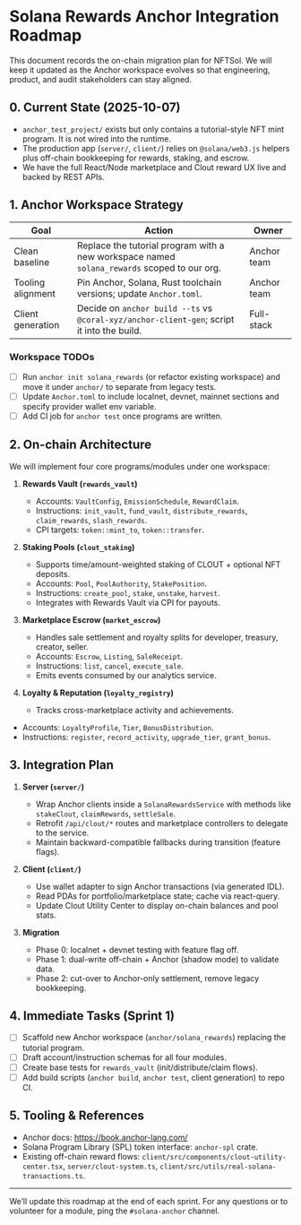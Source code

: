 # Solana Rewards Anchor Integration Roadmap

This document records the on-chain migration plan for NFTSol. We will keep it
updated as the Anchor workspace evolves so that engineering, product, and audit
stakeholders can stay aligned.

## 0. Current State (2025-10-07)

- `anchor_test_project/` exists but only contains a tutorial-style NFT mint
  program. It is not wired into the runtime.
- The production app (`server/`, `client/`) relies on `@solana/web3.js` helpers
  plus off-chain bookkeeping for rewards, staking, and escrow.
- We have the full React/Node marketplace and Clout reward UX live and backed by
  REST APIs.

## 1. Anchor Workspace Strategy

| Goal                             | Action                                                                 | Owner |
|----------------------------------|------------------------------------------------------------------------|-------|
| Clean baseline                   | Replace the tutorial program with a new workspace named `solana_rewards` scoped to our org. | Anchor team |
| Tooling alignment                | Pin Anchor, Solana, Rust toolchain versions; update `Anchor.toml`.     | Anchor team |
| Client generation                | Decide on `anchor build --ts` vs `@coral-xyz/anchor-client-gen`; script it into the build. | Full-stack |

### Workspace TODOs
- [ ] Run `anchor init solana_rewards` (or refactor existing workspace) and move
      it under `anchor/` to separate from legacy tests.
- [ ] Update `Anchor.toml` to include localnet, devnet, mainnet sections and
      specify provider wallet env variable.
- [ ] Add CI job for `anchor test` once programs are written.

## 2. On-chain Architecture

We will implement four core programs/modules under one workspace:

1. **Rewards Vault (`rewards_vault`)**
   - Accounts: `VaultConfig`, `EmissionSchedule`, `RewardClaim`.
   - Instructions: `init_vault`, `fund_vault`, `distribute_rewards`,
     `claim_rewards`, `slash_rewards`.
   - CPI targets: `token::mint_to`, `token::transfer`.

2. **Staking Pools (`clout_staking`)**
   - Supports time/amount-weighted staking of CLOUT + optional NFT deposits.
   - Accounts: `Pool`, `PoolAuthority`, `StakePosition`.
   - Instructions: `create_pool`, `stake`, `unstake`, `harvest`.
   - Integrates with Rewards Vault via CPI for payouts.

3. **Marketplace Escrow (`market_escrow`)**
   - Handles sale settlement and royalty splits for developer, treasury, creator,
     seller.
   - Accounts: `Escrow`, `Listing`, `SaleReceipt`.
   - Instructions: `list`, `cancel`, `execute_sale`.
   - Emits events consumed by our analytics service.

4. **Loyalty & Reputation (`loyalty_registry`)**
   - Tracks cross-marketplace activity and achievements.
  - Accounts: `LoyaltyProfile`, `Tier`, `BonusDistribution`.
   - Instructions: `register`, `record_activity`, `upgrade_tier`,
     `grant_bonus`.

## 3. Integration Plan

1. **Server (`server/`)**
   - Wrap Anchor clients inside a `SolanaRewardsService` with methods like
     `stakeClout`, `claimRewards`, `settleSale`.
   - Retrofit `/api/clout/*` routes and marketplace controllers to delegate to
     the service.
   - Maintain backward-compatible fallbacks during transition (feature flags).

2. **Client (`client/`)**
   - Use wallet adapter to sign Anchor transactions (via generated IDL).
   - Read PDAs for portfolio/marketplace state; cache via react-query.
   - Update Clout Utility Center to display on-chain balances and pool stats.

3. **Migration**
   - Phase 0: localnet + devnet testing with feature flag off.
   - Phase 1: dual-write off-chain + Anchor (shadow mode) to validate data.
   - Phase 2: cut-over to Anchor-only settlement, remove legacy bookkeeping.

## 4. Immediate Tasks (Sprint 1)

- [ ] Scaffold new Anchor workspace (`anchor/solana_rewards`) replacing the
      tutorial program.
- [ ] Draft account/instruction schemas for all four modules.
- [ ] Create base tests for `rewards_vault` (init/distribute/claim flows).
- [ ] Add build scripts (`anchor build`, `anchor test`, client generation) to
      repo CI.

## 5. Tooling & References

- Anchor docs: <https://book.anchor-lang.com/>
- Solana Program Library (SPL) token interface: `anchor-spl` crate.
- Existing off-chain reward flows: `client/src/components/clout-utility-center.tsx`,
  `server/clout-system.ts`, `client/src/utils/real-solana-transactions.ts`.

---

We’ll update this roadmap at the end of each sprint. For any questions or to
volunteer for a module, ping the `#solana-anchor` channel.
